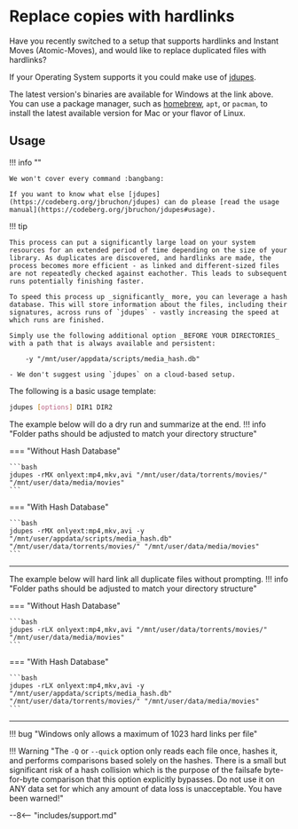 # Replace copies with hardlinks

Have you recently switched to a setup that supports hardlinks and Instant Moves (Atomic-Moves), and would like to replace duplicated files with hardlinks?

If your Operating System supports it you could make use of [jdupes](https://codeberg.org/jbruchon/jdupes/releases).

The latest version's binaries are available for Windows at the link above. You can use a package manager, such as [homebrew](https://formulae.brew.sh/formula/jdupes), `apt`, or `pacman`, to install the latest available version for Mac or your flavor of Linux.

## Usage

!!! info ""

    We won't cover every command :bangbang:

    If you want to know what else [jdupes](https://codeberg.org/jbruchon/jdupes) can do please [read the usage manual](https://codeberg.org/jbruchon/jdupes#usage).

!!! tip

    This process can put a significantly large load on your system resources for an extended period of time depending on the size of your library. As duplicates are discovered, and hardlinks are made, the process becomes more efficient - as linked and different-sized files are not repeatedly checked against eachother. This leads to subsequent runs potentially finishing faster.

    To speed this process up _significantly_ more, you can leverage a hash database. This will store information about the files, including their signatures, across runs of `jdupes` - vastly increasing the speed at which runs are finished.

    Simply use the following additional option _BEFORE YOUR DIRECTORIES_ with a path that is always available and persistent:

        -y "/mnt/user/appdata/scripts/media_hash.db"

    - We don't suggest using `jdupes` on a cloud-based setup.

The following is a basic usage template:

```bash
jdupes [options] DIR1 DIR2
```

The example below will do a dry run and summarize at the end.
!!! info "Folder paths should be adjusted to match your directory structure"

=== "Without Hash Database"

    ```bash
    jdupes -rMX onlyext:mp4,mkv,avi "/mnt/user/data/torrents/movies/" "/mnt/user/data/media/movies"
    ```

=== "With Hash Database"

    ```bash
    jdupes -rMX onlyext:mp4,mkv,avi -y "/mnt/user/appdata/scripts/media_hash.db" "/mnt/user/data/torrents/movies/" "/mnt/user/data/media/movies"
    ```

---

The example below will hard link all duplicate files without prompting.
!!! info "Folder paths should be adjusted to match your directory structure"

=== "Without Hash Database"

    ```bash
    jdupes -rLX onlyext:mp4,mkv,avi "/mnt/user/data/torrents/movies/" "/mnt/user/data/media/movies"
    ```

=== "With Hash Database"

    ```bash
    jdupes -rLX onlyext:mp4,mkv,avi -y "/mnt/user/appdata/scripts/media_hash.db" "/mnt/user/data/torrents/movies/" "/mnt/user/data/media/movies"
    ```

---

!!! bug "Windows only allows a maximum of 1023 hard links per file"

!!! Warning "The `-Q` or `--quick` option only reads each file once, hashes it, and performs comparisons based solely on the hashes. There is a small but significant risk of a hash collision which is the purpose of the failsafe byte-for-byte comparison that this option explicitly bypasses. Do not use it on ANY data set for which any amount of data loss is unacceptable. You have been warned!"

--8<-- "includes/support.md"
